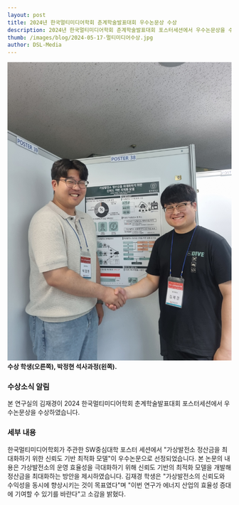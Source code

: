 ```yaml
---
layout: post 
title: 2024년 한국멀티미디어학회 춘계학술발표대회 우수논문상 수상
description: 2024년 한국멀티미디어학회 춘계학술발표대회 포스터세션에서 우수논문상을 수상하였음
thumb: /images/blog/2024-05-17-멀티미디어수상.jpg
author: DSL-Media
---
```

![멀티미디어](/images/blog/2024-05-17-멀티미디어수상.jpg)  
**수상 학생(오른쪽), 박정현 석사과정(왼쪽).**

### 수상소식 알림

본 연구실의 김재경이 2024 한국멀티미디어학회 춘계학술발표대회 포스터세션에서 우수논문상을 수상하였습니다.

### 세부 내용

한국멀티미디어학회가 주관한 SW중심대학 포스터 세션에서 "가상발전소 정산금을 최대화하기 위한 신뢰도 기반 최적화 모델"이 우수논문으로 선정되었습니다. 본 논문의 내용은 가상발전소의 운영 효율성을 극대화하기 위해 신뢰도 기반의 최적화 모델을 개발해 정산금을 최대화하는 방안을 제시하였습니다. 김재경 학생은 "가상발전소의 신뢰도와 수익성을 동시에 향상시키는 것이 목표였다"며 "이번 연구가 에너지 산업의 효율성 증대에 기여할 수 있기를 바란다"고 소감을 밝혔다.
